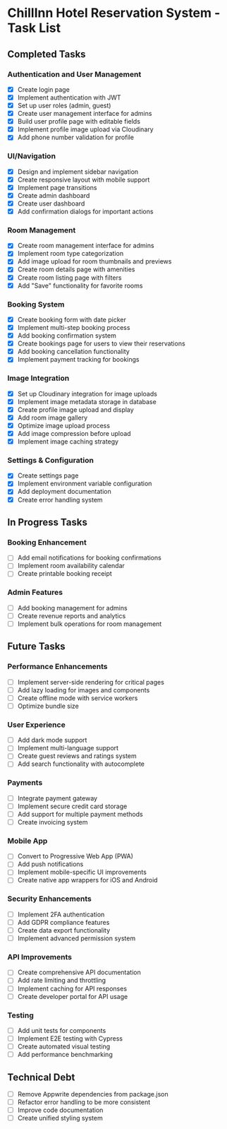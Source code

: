 # ChillInn Hotel Reservation System - Task List

## Completed Tasks

### Authentication and User Management
- [x] Create login page
- [x] Implement authentication with JWT
- [x] Set up user roles (admin, guest)
- [x] Create user management interface for admins
- [x] Build user profile page with editable fields
- [x] Implement profile image upload via Cloudinary
- [x] Add phone number validation for profile

### UI/Navigation
- [x] Design and implement sidebar navigation
- [x] Create responsive layout with mobile support
- [x] Implement page transitions
- [x] Create admin dashboard
- [x] Create user dashboard
- [x] Add confirmation dialogs for important actions

### Room Management
- [x] Create room management interface for admins
- [x] Implement room type categorization
- [x] Add image upload for room thumbnails and previews
- [x] Create room details page with amenities
- [x] Create room listing page with filters
- [x] Add "Save" functionality for favorite rooms

### Booking System
- [x] Create booking form with date picker
- [x] Implement multi-step booking process
- [x] Add booking confirmation system
- [x] Create bookings page for users to view their reservations
- [x] Add booking cancellation functionality
- [x] Implement payment tracking for bookings

### Image Integration
- [x] Set up Cloudinary integration for image uploads
- [x] Implement image metadata storage in database
- [x] Create profile image upload and display
- [x] Add room image gallery
- [x] Optimize image upload process
- [x] Add image compression before upload
- [x] Implement image caching strategy

### Settings & Configuration
- [x] Create settings page
- [x] Implement environment variable configuration
- [x] Add deployment documentation
- [x] Create error handling system

## In Progress Tasks

### Booking Enhancement
- [ ] Add email notifications for booking confirmations
- [ ] Implement room availability calendar
- [ ] Create printable booking receipt

### Admin Features
- [ ] Add booking management for admins
- [ ] Create revenue reports and analytics
- [ ] Implement bulk operations for room management

## Future Tasks

### Performance Enhancements
- [ ] Implement server-side rendering for critical pages
- [ ] Add lazy loading for images and components
- [ ] Create offline mode with service workers
- [ ] Optimize bundle size

### User Experience
- [ ] Add dark mode support
- [ ] Implement multi-language support
- [ ] Create guest reviews and ratings system
- [ ] Add search functionality with autocomplete

### Payments
- [ ] Integrate payment gateway
- [ ] Implement secure credit card storage
- [ ] Add support for multiple payment methods
- [ ] Create invoicing system

### Mobile App
- [ ] Convert to Progressive Web App (PWA)
- [ ] Add push notifications
- [ ] Implement mobile-specific UI improvements
- [ ] Create native app wrappers for iOS and Android

### Security Enhancements
- [ ] Implement 2FA authentication
- [ ] Add GDPR compliance features
- [ ] Create data export functionality
- [ ] Implement advanced permission system

### API Improvements
- [ ] Create comprehensive API documentation
- [ ] Add rate limiting and throttling
- [ ] Implement caching for API responses
- [ ] Create developer portal for API usage

### Testing
- [ ] Add unit tests for components
- [ ] Implement E2E testing with Cypress
- [ ] Create automated visual testing
- [ ] Add performance benchmarking

## Technical Debt

- [ ] Remove Appwrite dependencies from package.json
- [ ] Refactor error handling to be more consistent
- [ ] Improve code documentation
- [ ] Create unified styling system
